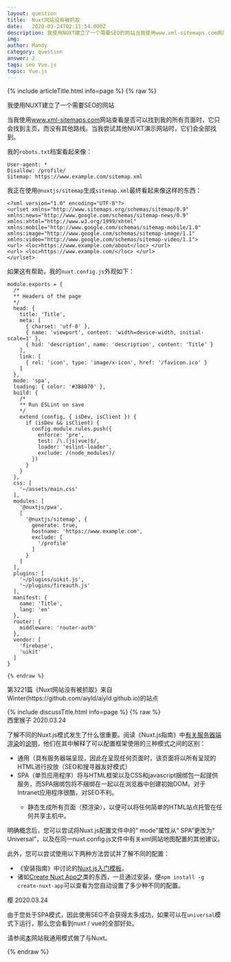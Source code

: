 ```yaml
---
layout: question
title:  Nuxt网站没有被抓取
date:   2020-03-24T02:11:54.000Z
description: 我使用NUXT建立了一个需要SEO的网站当我使用www.xml-sitemaps.com网站查看是否可以找到我的所有页面时，它只会找到主页，而没有其他...
img: 
author: Mandy
category: question
answer: 2
tags: seo Vue.js
topic: Vue.js
---
```

<div class="article-root">
  <div class="article">
    {% include articleTitle.html info=page %}
    {% raw %}
    <div class="article-content"><p><font style="vertical-align: inherit;"><font style="vertical-align: inherit;">我使用NUXT建立了一个需要SEO的网站</font></font></p>

<p><font style="vertical-align: inherit;"><font style="vertical-align: inherit;">当我使用</font></font><a href="http://www.xml-sitemaps.com" rel="nofollow noreferrer"><font style="vertical-align: inherit;"><font style="vertical-align: inherit;">www.xml-sitemaps.com</font></font></a><font style="vertical-align: inherit;"><font style="vertical-align: inherit;">网站查看是否可以找到我的所有页面时，它只会找到主页，而没有其他路线。</font><font style="vertical-align: inherit;">当我尝试其他NUXT演示网站时，它们会全部找到。</font></font></p>

<p><font style="vertical-align: inherit;"><font style="vertical-align: inherit;">我的</font></font><code>robots.txt</code><font style="vertical-align: inherit;"><font style="vertical-align: inherit;">档案看起来像：</font></font></p>

<pre><code>User-agent: *<font></font>
Disallow: /profile/<font></font>
Sitemap: https://www.example.com/sitemap.xml<font></font>
</code></pre>

<p><font style="vertical-align: inherit;"><font style="vertical-align: inherit;">我正在使用</font></font><code>@nuxtjs/sitemap</code><font style="vertical-align: inherit;"><font style="vertical-align: inherit;">生成</font></font><code>sitemap.xml</code><font style="vertical-align: inherit;"><font style="vertical-align: inherit;">最终看起来像这样的东西：</font></font></p>

<pre><code>&lt;?xml version="1.0" encoding="UTF-8"?&gt;<font></font>
&lt;urlset xmlns="http://www.sitemaps.org/schemas/sitemap/0.9" xmlns:news="http://www.google.com/schemas/sitemap-news/0.9" xmlns:xhtml="http://www.w3.org/1999/xhtml" xmlns:mobile="http://www.google.com/schemas/sitemap-mobile/1.0" xmlns:image="http://www.google.com/schemas/sitemap-image/1.1" xmlns:video="http://www.google.com/schemas/sitemap-video/1.1"&gt;<font></font>
&lt;url&gt; &lt;loc&gt;https://www.example.com/about&lt;/loc&gt; &lt;/url&gt;<font></font>
&lt;url&gt; &lt;loc&gt;https://www.example.com/&lt;/loc&gt; &lt;/url&gt;<font></font>
&lt;/urlset&gt;<font></font>
</code></pre>

<p><font style="vertical-align: inherit;"><font style="vertical-align: inherit;">如果这有帮助，我的</font></font><code>nuxt.config.js</code><font style="vertical-align: inherit;"><font style="vertical-align: inherit;">外观如下：</font></font></p>

<pre><code>module.exports = {<font></font>
  /*<font></font>
  ** Headers of the page<font></font>
  */<font></font>
  head: {<font></font>
    title: 'Title',<font></font>
    meta: [<font></font>
      { charset: 'utf-8' },<font></font>
      { name: 'viewport', content: 'width=device-width, initial-scale=1' },<font></font>
      { hid: 'description', name: 'description', content: 'Title' }<font></font>
    ],<font></font>
    link: [<font></font>
      { rel: 'icon', type: 'image/x-icon', href: '/favicon.ico' }<font></font>
    ]<font></font>
  },<font></font>
  mode: 'spa',<font></font>
  loading: { color: '#3B8070' },<font></font>
  build: {<font></font>
    /*<font></font>
    ** Run ESLint on save<font></font>
    */<font></font>
    extend (config, { isDev, isClient }) {<font></font>
      if (isDev &amp;&amp; isClient) {<font></font>
        config.module.rules.push({<font></font>
          enforce: 'pre',<font></font>
          test: /\.(js|vue)$/,<font></font>
          loader: 'eslint-loader',<font></font>
          exclude: /(node_modules)/<font></font>
        })<font></font>
      }<font></font>
    }<font></font>
  },<font></font>
  css: [<font></font>
    '~/assets/main.css'<font></font>
  ],<font></font>
  modules: [<font></font>
    '@nuxtjs/pwa',<font></font>
    [<font></font>
      '@nuxtjs/sitemap', {<font></font>
        generate: true,<font></font>
        hostname: 'https://www.example.com',<font></font>
        exclude: [<font></font>
          '/profile'<font></font>
        ]<font></font>
      }<font></font>
    ]<font></font>
  ],<font></font>
  plugins: [<font></font>
    '~/plugins/uikit.js',<font></font>
    '~/plugins/fireauth.js'<font></font>
  ],<font></font>
  manifest: {<font></font>
    name: 'Title',<font></font>
    lang: 'en'<font></font>
  },<font></font>
  router: {<font></font>
    middleware: 'router-auth'<font></font>
  },<font></font>
  vendor: [<font></font>
    'firebase',<font></font>
    'uikit'<font></font>
  ]<font></font>
}<font></font>
</code></pre></div>
    {% endraw %}
  </div>
  <p class="winter_mark">第3221篇《Nuxt网站没有被抓取》来自Winter(https://github.com/aiyld/aiyld.github.io)的站点</p>
  <div class="discuss-wrapper">
    {% include discussTitle.html info=page %}
    {% raw %}
    <div class="discuss-item">
        <div class="discuss-parent">
          <div class="discuss-meta">
            <span class="discuss-user">西里猴子</span>
            <span class="discuss-time">2020.03.24</span>
          </div>
          <div class="discuss-comment"><p><font style="vertical-align: inherit;"><font style="vertical-align: inherit;">了解不同的Nuxt.js模式发生了什么很重要。</font><font style="vertical-align: inherit;">阅读《</font><font style="vertical-align: inherit;">Nuxt.js指南》中</font></font><a href="https://nuxtjs.org/guide#server-rendered-universal-ssr-" rel="noreferrer"><font style="vertical-align: inherit;"><font style="vertical-align: inherit;">有关服务器端渲染</font></font></a><font style="vertical-align: inherit;"><font style="vertical-align: inherit;">的</font><a href="https://nuxtjs.org/guide#server-rendered-universal-ssr-" rel="noreferrer"><font style="vertical-align: inherit;">说明</font></a><font style="vertical-align: inherit;">，他们在其中解释了可以配置框架使用的三种模式之间的区别：</font></font></p>

<ul>
<li><font style="vertical-align: inherit;"><font style="vertical-align: inherit;">通用（具有服务器端呈现，因此在呈现任何页面时，该页面将以所有呈现的HTML进行投放（SEO和搜寻器友好模式） </font></font></li>
<li><font style="vertical-align: inherit;"><font style="vertical-align: inherit;">SPA（单页应用程序）将与HTML框架以及CSS和javascript捆绑包一起提供服务，而SPA捆绑包将不捆绑在一起以在浏览器中创建初始DOM。</font><font style="vertical-align: inherit;">对于Intranet应用程序很酷，对SEO不利。

</font></font><ul>
<li><font style="vertical-align: inherit;"><font style="vertical-align: inherit;">静态生成所有页面（预渲染），以便可以将任何简单的HTML站点托管在任何共享主机中。</font></font></li>
</ul></li>
</ul>

<p><font style="vertical-align: inherit;"><font style="vertical-align: inherit;">明确概念后，您可以尝试将Nuxt.js配置文件中的“ mode”属性从“ SPA”更改为“ Universal”，以及在同一nuxt.config.js文件中有关xml网站地图配置的其他建议。</font></font></p>

<p><font style="vertical-align: inherit;"><font style="vertical-align: inherit;">此外，您可以尝试使用以下两种方法尝试并了解不同的配置：</font></font></p>

<ul>
<li><font style="vertical-align: inherit;"><font style="vertical-align: inherit;">《</font><font style="vertical-align: inherit;">安装指南》中讨论</font><font style="vertical-align: inherit;">的</font></font><a href="https://nuxtjs.org/guide/installation" rel="noreferrer"><font style="vertical-align: inherit;"><font style="vertical-align: inherit;">Nuxt.js入门模板</font></font></a><font style="vertical-align: inherit;"><font style="vertical-align: inherit;">。</font></font></li>
<li><font style="vertical-align: inherit;"><font style="vertical-align: inherit;">诸如</font></font><a href="https://github.com/nuxt-community/create-nuxt-app" rel="noreferrer"><font style="vertical-align: inherit;"><font style="vertical-align: inherit;">Create Nuxt App之</font></font></a><font style="vertical-align: inherit;"><font style="vertical-align: inherit;">类的东西</font><font style="vertical-align: inherit;">，一旦通过安装，便</font></font><code>npm install -g create-nuxt-app</code><font style="vertical-align: inherit;"><font style="vertical-align: inherit;">可以查看为您自动设置了多少种不同的配置。</font></font></li>
</ul></div>
        </div></div><div class="discuss-item">
        <div class="discuss-parent">
          <div class="discuss-meta">
            <span class="discuss-user">樱</span>
            <span class="discuss-time">2020.03.24</span>
          </div>
          <div class="discuss-comment"><p><font style="vertical-align: inherit;"><font style="vertical-align: inherit;">由于您处于SPA模式，因此使用SEO不会获得太多成功，如果可以在</font></font><code>universal</code><font style="vertical-align: inherit;"><font style="vertical-align: inherit;">模式下</font><font style="vertical-align: inherit;">运行，</font><font style="vertical-align: inherit;">那么您会看到nuxt / vue的全部好处。</font></font></p>

<p><font style="vertical-align: inherit;"><font style="vertical-align: inherit;">请参阅</font></font><a href="https://www.sozler.im" rel="nofollow noreferrer"><font style="vertical-align: inherit;"><font style="vertical-align: inherit;">本</font></font></a><font style="vertical-align: inherit;"><font style="vertical-align: inherit;">网站我通用模式做了与Nuxt。</font></font></p></div>
        </div></div>
    {% endraw %}
  </div>
<div>

